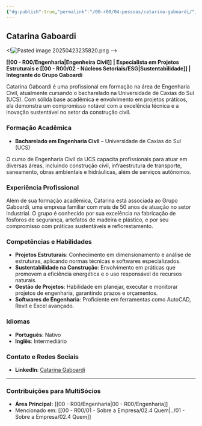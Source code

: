 ```yaml
---
{"dg-publish":true,"permalink":"/00-r00/04-pessoas/catarina-gaboardi/","tags":["person","profile","engenharia","sustentabilidade"],"noteIcon":""}
---
```


## Catarina Gaboardi

<!![Pasted image 20250423235820.png](/img/user/00%20-%20R00/Pasted%20image%2020250423235820.png) -->

**[[00 - R00/Engenharia\|Engenheira Civil]] | Especialista em Projetos Estruturais e [[00 - R00/02 - Núcleos Setoriais/ESG\|Sustentabilidade]] | Integrante do Grupo Gaboardi**

Catarina Gaboardi é uma profissional em formação na área de Engenharia Civil, atualmente cursando o bacharelado na Universidade de Caxias do Sul (UCS). Com sólida base acadêmica e envolvimento em projetos práticos, ela demonstra um compromisso notável com a excelência técnica e a inovação sustentável no setor da construção civil.

### Formação Acadêmica

*   **Bacharelado em Engenharia Civil** – Universidade de Caxias do Sul (UCS)

O curso de Engenharia Civil da UCS capacita profissionais para atuar em diversas áreas, incluindo construção civil, infraestrutura de transporte, saneamento, obras ambientais e hidráulicas, além de serviços autônomos.

### Experiência Profissional

Além de sua formação acadêmica, Catarina está associada ao Grupo Gaboardi, uma empresa familiar com mais de 50 anos de atuação no setor industrial. O grupo é conhecido por sua excelência na fabricação de fósforos de segurança, artefatos de madeira e plástico, e por seu compromisso com práticas sustentáveis e reflorestamento.

### Competências e Habilidades

*   **Projetos Estruturais**: Conhecimento em dimensionamento e análise de estruturas, aplicando normas técnicas e softwares especializados.
*   **Sustentabilidade na Construção**: Envolvimento em práticas que promovem a eficiência energética e o uso responsável de recursos naturais.
*   **Gestão de Projetos**: Habilidade em planejar, executar e monitorar projetos de engenharia, garantindo prazos e orçamentos.
*   **Softwares de Engenharia**: Proficiente em ferramentas como AutoCAD, Revit e Excel avançado.

### Idiomas

*   **Português**: Nativo
*   **Inglês**: Intermediário

### Contato e Redes Sociais

*   **LinkedIn**: [Catarina Gaboardi](https://www.linkedin.com/pub/dir/Catharina/Dresch)

---

### Contribuições para MultiSócios
*   **Área Principal:** [[00 - R00/Engenharia\|00 - R00/Engenharia]]
*   Mencionado em: [[00 - R00/01 - Sobre a Empresa/02.4 Quem\|../01 - Sobre a Empresa/02.4 Quem]]